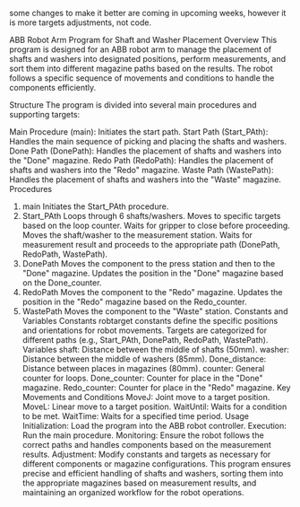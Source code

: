 some changes to make it better are coming in upcoming weeks, however it is more targets adjustments, not code.

ABB Robot Arm Program for Shaft and Washer Placement
Overview
This program is designed for an ABB robot arm to manage the placement of shafts and washers into designated positions, perform measurements, and sort them into different magazine paths based on the results. The robot follows a specific sequence of movements and conditions to handle the components efficiently.

Structure
The program is divided into several main procedures and supporting targets:

Main Procedure (main): Initiates the start path.
Start Path (Start_PAth): Handles the main sequence of picking and placing the shafts and washers.
Done Path (DonePath): Handles the placement of shafts and washers into the "Done" magazine.
Redo Path (RedoPath): Handles the placement of shafts and washers into the "Redo" magazine.
Waste Path (WastePath): Handles the placement of shafts and washers into the "Waste" magazine.
Procedures
1. main
Initiates the Start_PAth procedure.
2. Start_PAth
Loops through 6 shafts/washers.
Moves to specific targets based on the loop counter.
Waits for gripper to close before proceeding.
Moves the shaft/washer to the measurement station.
Waits for measurement result and proceeds to the appropriate path (DonePath, RedoPath, WastePath).
3. DonePath
Moves the component to the press station and then to the "Done" magazine.
Updates the position in the "Done" magazine based on the Done_counter.
4. RedoPath
Moves the component to the "Redo" magazine.
Updates the position in the "Redo" magazine based on the Redo_counter.
5. WastePath
Moves the component to the "Waste" station.
Constants and Variables
Constants
robtarget constants define the specific positions and orientations for robot movements.
Targets are categorized for different paths (e.g., Start_PAth, DonePath, RedoPath, WastePath).
Variables
shaft: Distance between the middle of shafts (50mm).
washer: Distance between the middle of washers (85mm).
Done_distance: Distance between places in magazines (80mm).
counter: General counter for loops.
Done_counter: Counter for place in the "Done" magazine.
Redo_counter: Counter for place in the "Redo" magazine.
Key Movements and Conditions
MoveJ: Joint move to a target position.
MoveL: Linear move to a target position.
WaitUntil: Waits for a condition to be met.
WaitTime: Waits for a specified time period.
Usage
Initialization: Load the program into the ABB robot controller.
Execution: Run the main procedure.
Monitoring: Ensure the robot follows the correct paths and handles components based on the measurement results.
Adjustment: Modify constants and targets as necessary for different components or magazine configurations.
This program ensures precise and efficient handling of shafts and washers, sorting them into the appropriate magazines based on measurement results, and maintaining an organized workflow for the robot operations.







